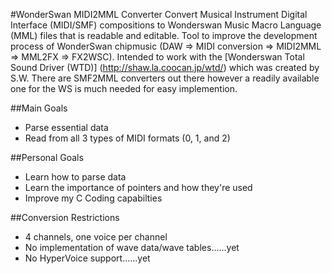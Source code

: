 #WonderSwan MIDI2MML Converter
Convert Musical Instrument Digital Interface (MIDI/SMF) compositions to Wonderswan Music Macro Language (MML) files that is readable and editable. Tool to improve the development process of WonderSwan chipmusic (DAW => MIDI conversion => MIDI2MML => MML2FX => FX2WSC). Intended to work with the [Wonderswan Total Sound Driver (WTD)] (http://shaw.la.coocan.jp/wtd/) which was created by S.W. There are SMF2MML converters out there however a readily available one for the WS is much needed for easy implemention. 

##Main Goals
* Parse essential data
* Read from all 3 types of MIDI formats (0, 1, and 2)

##Personal Goals
* Learn how to parse data
* Learn the importance of pointers and how they're used
* Improve my C Coding capabilties

##Conversion Restrictions
* 4 channels, one voice per channel
* No implementation of wave data/wave tables......yet
* No HyperVoice support......yet
